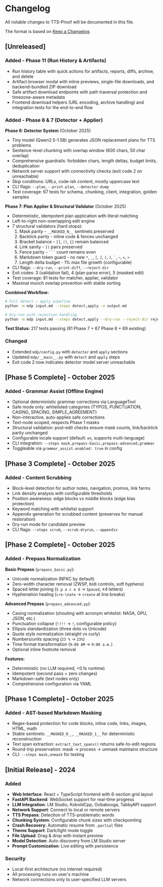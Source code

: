 # Changelog

All notable changes to TTS-Proof will be documented in this file.

The format is based on [Keep a Changelog](https://keepachangelog.com/en/1.0.0/).

## [Unreleased]

### Added - Phase 11 (Run History & Artifacts)

- Run history table with quick actions for artifacts, reports, diffs, archive, and delete
- Artifact browser modal with inline previews, single-file downloads, and backend-bundled ZIP download
- Safe artifact download endpoints with path traversal protection and timezone-aware metadata
- Frontend download helpers (URL encoding, archive handling) and integration tests for the end-to-end flow

### Added - Phase 6 & 7 (Detector + Applier)

**Phase 6: Detector System** (October 2025)
- Tiny model (Qwen2.5-1.5B) generates JSON replacement plans for TTS problems
- Sentence-level chunking with overlap window (600 chars, 50 char overlap)
- Comprehensive guardrails: forbidden chars, length deltas, budget limits, deduplication
- Network server support with connectivity checks (exit code 2 on unreachable)
- Skip conditions: URLs, code-ish content, mostly uppercase text
- CLI flags: `--plan`, `--print-plan`, `--detector-dump`
- Test coverage: 67 tests for schema, chunking, client, integration, golden samples

**Phase 7: Plan Applier & Structural Validator** (October 2025)
- Deterministic, idempotent plan application with literal matching
- Left-to-right non-overlapping edit engine
- 7 structural validators (hard stops):
  1. Mask parity - `__MASKED_N__` sentinels preserved
  2. Backtick parity - inline code & fences unchanged
  3. Bracket balance - `[]`, `()`, `{}` remain balanced
  4. Link sanity - `](` pairs preserved
  5. Fence parity - ` ``` ` count remains even
  6. Markdown token guard - no new `*`, `_`, `[`, `]`, `(`, `)`, `` ` ``, `~`, `<`, `>`
  7. Length delta budget - 1% max file growth (configurable)
- CLI flags: `--dry-run`, `--print-diff`, `--reject-dir`
- Exit codes: 3 (validation fail), 4 (plan parse error), 5 (masked edit)
- Test coverage: 81 tests for matcher, applier, validator
- Maximal munch overlap prevention with stable sorting

**Combined Workflow:**
```bash
# Full detect → apply pipeline
python -m mdp input.md --steps detect,apply -o output.md

# Dry-run with rejection handling
python -m mdp input.md --steps detect,apply --dry-run --reject-dir rejected/
```

**Test Status:** 217 tests passing (81 Phase 7 + 67 Phase 6 + 69 existing)

### Changed

- Extended `mdp/config.py` with `detector` and `apply` sections
- Updated `mdp/__main__.py` with `detect` and `apply` steps
- Exit code 2 now indicates detector model server unreachable

## [Phase 5 Complete] - October 2025

### Added - Grammar Assist (Offline Engine)

- Optional deterministic grammar corrections via LanguageTool
- Safe mode only: whitelisted categories (TYPOS, PUNCTUATION, CASING, SPACING, SIMPLE_AGREEMENT)
- Non-interactive, auto-applies safe corrections
- Text-node scoped, respects Phase 1 masks
- Structural validation: post-edit checks ensure mask counts, link/backtick parity unchanged
- Configurable locale support (default: `en`, supports multi-language)
- CLI integration: `--steps mask,prepass-basic,prepass-advanced,grammar`
- Toggleable via `grammar_assist.enabled: true` in config

## [Phase 3 Complete] - October 2025

### Added - Content Scrubbing

- Block-level detection for author notes, navigation, promos, link farms
- Link density analysis with configurable thresholds
- Position awareness: edge blocks vs middle blocks (edge bias protection)
- Keyword matching with whitelist support
- Appendix generation for scrubbed content (preserves for manual restoration)
- Dry-run mode for candidate preview
- CLI flags: `--steps scrub`, `--scrub-dryrun`, `--appendix`

## [Phase 2 Complete] - October 2025

### Added - Prepass Normalization

**Basic Prepass** (`prepass_basic.py`):
- Unicode normalization (NFKC by default)
- Zero-width character removal (ZWSP, bidi controls, soft hyphens)
- Spaced letter joining (`S p a c e d` → `Spaced`, ≥4 letters)
- Hyphenation healing (`cre-\nate` → `create` at line breaks)

**Advanced Prepass** (`prepass_advanced.py`):
- Casing normalization (shouting with acronym whitelist: NASA, GPU, JSON, etc.)
- Punctuation collapse (`!!!!` → `!`, configurable policy)
- Ellipsis standardization (three dots vs Unicode)
- Quote style normalization (straight vs curly)
- Numbers/units spacing (`23 %` → `23%`)
- Time format transformation (`9:00 AM` → `9:00 a.m.`)
- Optional inline footnote removal

**Features:**
- Deterministic (no LLM required, <0.1s runtime)
- Idempotent (second pass = zero changes)
- Markdown-safe (text nodes only)
- Comprehensive configuration via YAML

## [Phase 1 Complete] - October 2025

### Added - AST-based Markdown Masking

- Regex-based protection for code blocks, inline code, links, images, HTML, math
- Stable sentinels: `__MASKED_0__`, `__MASKED_1__` for deterministic reconstruction
- Text span extraction: `extract_text_spans()` returns safe-to-edit regions
- Round-trip preservation: mask → process → unmask maintains structure
- CLI: `--steps mask,unmask` for testing

## [Initial Release] - 2024

### Added

- **Web Interface**: React + TypeScript frontend with 6-section grid layout
- **FastAPI Backend**: WebSocket support for real-time progress
- **LLM Integration**: LM Studio, KoboldCpp, Oobabooga, TabbyAPI support
- **Network Support**: Connect to local or remote servers
- **TTS Prepass**: Detection of TTS-problematic words
- **Chunking System**: Configurable chunk sizes with checkpointing
- **Crash Recovery**: Automatic resume from `.partial` files
- **Theme Support**: Dark/light mode toggle
- **File Upload**: Drag & drop with instant preview
- **Model Detection**: Auto-discovery from LM Studio server
- **Prompt Customization**: Live editing with persistence

### Security

- Local-first architecture (no internet required)
- All processing runs on user's machine
- Network connections only to user-specified LLM servers
